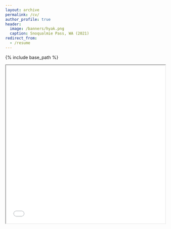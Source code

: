 ```yaml
---
layout: archive
permalink: /cv/
author_profile: true
header:
  image: /banners/hyak.png
  caption: Snoqualmie Pass, WA (2021)
redirect_from:
  - /resume
---
```


{% include base_path %}

<iframe src="/files/cv.pdf" width="100%" height="500" marginwidth="0" marginheight="0" title='CV'></iframe>